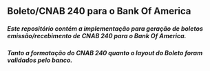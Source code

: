 ## Boleto/CNAB 240 para o Bank Of America
##### Este repositório contém a implementação para geração de boletos emissão/recebimento de CNAB 240 para o Bank Of America.
##### Tanto a formatação do CNAB 240 quanto o layout do Boleto foram validados pelo banco.

